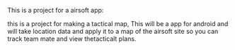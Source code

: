 This is a project for a airsoft app:

this is a project for making a tactical map, This will be a app for android and 
will take location data and apply it to a map of the airsoft site so you can 
track team mate and view thetacticalt plans.
